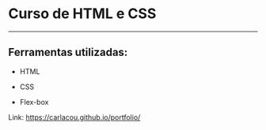 # Curso de HTML e CSS
___

## Ferramentas utilizadas:

* HTML

* CSS

* Flex-box



Link: <https://carlacou.github.io/portfolio/>
